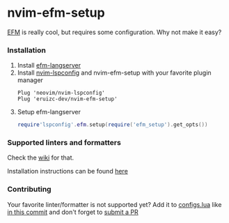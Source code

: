 # nvim-efm-setup

[EFM](https://github.com/mattn/efm-langserver) is really cool, but requires some
configuration. Why not make it easy?

### Installation

 1. Install [efm-langserver](https://github.com/mattn/efm-langserver)
 2. Install [nvim-lspconfig](https://github.com/neovim/nvim-lspconfig#install)
    and nvim-efm-setup with your favorite plugin manager
    ```vim
    Plug 'neovim/nvim-lspconfig'
    Plug 'eruizc-dev/nvim-efm-setup'
    ```
 3. Setup efm-langserver
    ```lua
    require'lspconfig'.efm.setup(require('efm_setup').get_opts())
    ```

### Supported linters and formatters

Check the [wiki](https://github.com/eruizc-dev/nvim-efm-setup/wiki) for that.

Installation instructions can be found
[here](https://github.com/eruizc-dev/nvim-efm-setup/wiki/Install-linters-and-formatters)


### Contributing

Your favorite linter/formatter is not supported yet? Add it to
[configs.lua](./lua/nvim-efm-setup/configs.lua) like
[in this commit](https://github.com/eruizc-dev/nvim-efm-setup/commit/03ad37f88c4c8a6d80535f1b1cde5669dcb7c079#diff-1ebf37bd5bf3c515b4e9de7138edf1468c85290c7aa3701fe60967b70d4d0282)
and don't forget to [submit a PR](https://github.com/eruizc-dev/nvim-efm-setup/compare)
